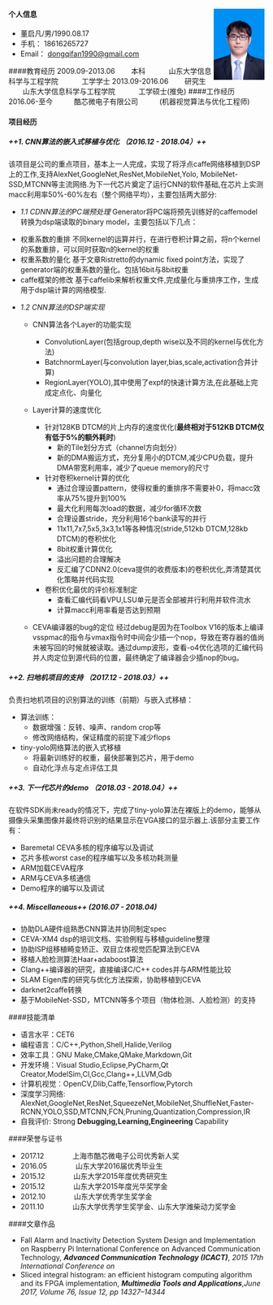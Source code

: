 #### 个人信息  <img src='./pic.jpg' style='float:right; width:100px;height:140 px'/>

* 董启凡/男/1990.08.17
* 手机： 18616265727
* Email： dongqifan1990@gmail.com

####教育经历
2009.09-2013.06 　　本科   　　　山东大学信息科学与工程学院    　　　工学学士
2013.09-2016.06 　　研究生	　　山东大学信息科学与工程学院  　　　工学硕士(推免)
####工作经历
2016.06-至今　　　酷芯微电子有限公司　　　(机器视觉算法与优化工程师) 
#### 项目经历
##### ++1. CNN算法的嵌入式移植与优化 （2016.12 - 2018.04）++
该项目是公司的重点项目，基本上一人完成，实现了将浮点caffe网络移植到DSP上的工作,支持AlexNet,GoogleNet,ResNet,MobileNet,Yolo,
MobileNet-SSD,MTCNN等主流网络.为下一代芯片奠定了运行CNN的软件基础,在芯片上实测macc利用率50%-60%左右（整个网络平均），主要包括两大部分:
 * *1.1  CDNN算法的PC端预处理*
  Generator将PC端将预先训练好的caffemodel转换为dsp端读取的binary model，主要包括以下几点：
- 权重系数的重排
    不同kernel的运算并行，在进行卷积计算之前，将n个kernel的系数重排，可以同时获取n的kernel的权重
- 权重系数的量化
	基于文章Ristretto的dynamic fixed point方法，实现了generator端的权重系数的量化。包括16bit与8bit权重
- caffe框架的修改
    基于caffelib来解析权重文件,完成量化与重排序工作，生成用于dsp端计算的网络模型.

 * *1.2 CNN算法的DSP端实现*
    - CNN算法各个Layer的功能实现
        - ConvolutionLayer(包括group,depth wise以及不同的kernel与优化方法)
        - BatchnormLayer(与convolution layer,bias,scale,activation合并计算)
        - RegionLayer(YOLO),其中使用了expf的快速计算方法,在此基础上完成定点化、向量化
    - Layer计算的速度优化
        - 针对128KB DTCM的片上内存的速度优化(**最终相对于512KB DTCM仅有低于5%的额外耗时**)
            - 新的Tile划分方式（channel方向划分）
            - 新的DMA搬运方式，充分复用小的DTCM,减少CPU负载，提升DMA带宽利用率，减少了queue memory的尺寸
        - 针对卷积kernel计算的优化
            -	通过合理设置pattern，使得权重的重排序不需要补0，将macc效率从75%提升到100%
            -	最大化利用每次load的数据，减少for循环次数
            -	合理设置stride，充分利用16个bank读写的并行
            -	11x11,7x7,5x5,3x3,1x1等各种情况(stride,512kb DTCM,128kb DTCM)的卷积优化
            -	8bit权重计算优化
            -	溢出问题的合理解决
            -	反汇编了CDNN2.0(ceva提供的收费版本)的卷积优化,弄清楚其优化策略并代码实现
        - 卷积优化最优的评价标准制定
            - 查看汇编代码看VPU,LSU单元是否全部被并行利用并软件流水
            - 计算macc利用率看是否达到预期
  
    - CEVA编译器的bug的定位
	经过debug是因为在Toolbox V16的版本上编译vsspmac的指令与vmax指令时中间会少插一个nop，导致在寄存器的值尚未被写回的时候就被读取。通过dump波形，查看-o4优化选项的汇编代码并人肉定位到源代码的位置，最终确定了编译器会少插nop的bug。

##### ++2. 扫地机项目的支持 （2017.12 - 2018.03）++
负责扫地机项目的识别算法的训练（前期）与嵌入式移植：
- 算法训练：
    * 数据增强：反转、噪声、random crop等
    * 修改网络结构，保证精度的前提下减少flops
- tiny-yolo网络算法的嵌入式移植
    * 将最新训练好的权重，最快部署到芯片，用于demo
    * 自动化浮点与定点评估工具

##### ++3. 下一代芯片的demo （2018.03 - 2018.04）++
在软件SDK尚未ready的情况下，完成了tiny-yolo算法在裸版上的demo，能够从摄像头采集图像并最终将识别的结果显示在VGA接口的显示器上.该部分主要工作有：
- Baremetal CEVA多核的程序编写以及调试
- 芯片多核worst case的程序编写以及多核功耗测量
- ARM加载CEVA程序
- ARM与CEVA多核通信
- Demo程序的编写以及调试

##### ++4. Miscellaneous++  (2016.07 - 2018.04)
- 协助DLA硬件组熟悉CNN算法并协同制定spec
- CEVA-XM4 dsp的培训文档、实验例程与移植guideline整理
- 协助ISP组移植畸变矫正、双目立体视觉匹配算法到CEVA
- 移植人脸检测算法Haar+adaboost算法
- Clang\++编译器的研究，直接编译C/C++ codes并与ARM性能比较
- SLAM Eigen库的研究与优化方法探索，协助移植到CEVA
- darknet2caffe转换
- 基于MobileNet-SSD，MTCNN等多个项目（物体检测、人脸检测）的支持

####技能清单
- 语言水平：CET6
- 编程语言：C/C++,Python,Shell,Halide,Verilog
- 效率工具：GNU Make,CMake,QMake,Markdown,Git
- 开发环境：Visual Studio,Eclipse,PyCharm,Qt Creator,ModelSim,Cl,Gcc,Clang++,LLVM,Gdb
- 计算机视觉：OpenCV,Dlib,Caffe,Tensorflow,Pytorch
- 深度学习网络: AlexNet,GoogleNet,ResNet,SqueezeNet,MobileNet,ShuffleNet,Faster-RCNN,YOLO,SSD,MTCNN,FCN,Pruning,Quantization,Compression,IR
- 自我评价: Strong **Debugging,Learning,Engineering** Capability

####荣誉与证书
- 2017.12　　　　上海市酷芯微电子公司优秀新人奖
- 2016.05　　　　山东大学2016届优秀毕业生
- 2015.12　　　　山东大学2015年度优秀研究生
- 2015.12　　　　山东大学2015年度光华奖学金
- 2012.10　　　　山东大学优秀学生奖学金
- 2011.10　　　　山东大学优秀学生奖学金、山东大学潍柴动力奖学金

####文章作品
- Fall Alarm and Inactivity Detection System Design and Implementation on Raspberry Pi
International Conference on Advanced Communication Technology, ***Advanced Communication Technology (ICACT)***, *2015 17th International Conference on*
- Sliced integral histogram: an efficient histogram computing algorithm and its FPGA implementation, ***Multimedia Tools and Applications***,*June 2017, Volume 76, Issue 12, pp 14327–14344*

